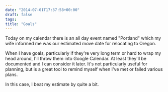```yaml
---
date: "2014-07-01T17:37:58+00:00"
draft: false
tags: 
title: "Goals"
---
```

Today on my calendar there is an all day event named "Portland" which my wife informed me was our estimated move date for relocating to Oregon.

When I have goals, particularly if they're very long term or hard to wrap my head around, I'll throw them into Google Calendar. At least they'll be documented and I can consider it later. It's not particularly useful for planning, but is a great tool to remind myself when I've met or failed various plans.

In this case, I beat my estimate by quite a bit.
